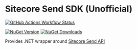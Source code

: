 ﻿# Sitecore Send SDK (Unofficial)
[![GitHub Actions Workflow Status](https://img.shields.io/github/actions/workflow/status/izharikov/SitecoreSend/dotnet.yml)](https://github.com/izharikov/SitecoreSend/actions/workflows/dotnet.yml)

[![NuGet Version](https://img.shields.io/nuget/v/SitecoreSend.SDK)](https://www.nuget.org/packages/SitecoreSend.SDK)
[![NuGet Downloads](https://img.shields.io/nuget/dt/SitecoreSend.SDK)](https://www.nuget.org/packages/SitecoreSend.SDK)

Provides .NET wrapper around [Sitecore Send API](https://doc.sitecore.com/send/en/developers/api-documentation/index-en.html)
